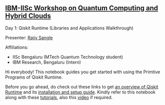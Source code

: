 ## [IBM-IISc Workshop on Quantum Computing and Hybrid Clouds](http://iihcl.iisc.ac.in/quantum_workshop_2022.html)

Day 1: Qiskit Runtime (Libraries and Applications Walkthrough)

Presenter: [Rajiv Sangle](https://www.linkedin.com/in/rajiv-sangle/)

Affiliations: 
* IISc Bengaluru (MTech Quantum Technology student)
* IBM Research, Bengaluru (Intern)

Hi everybody! This notebook guides you get started with using the Primtive Programs of Qiskit Runtime.

Before you go ahead, do check out these links to get [an overview of Qiskit Runtime][1] and its [installation and setup guide][2].
Kindly refer to this notebook along with these [tutorials][3], also this [video](https://www.youtube.com/watch?v=b9mdMye-iVk) if required.

[1]: https://quantum-computing.ibm.com/lab/docs/iql/runtime/
[2]: https://qiskit.org/documentation/partners/qiskit_ibm_runtime/getting_started.html
[3]: https://qiskit.org/documentation/partners/qiskit_ibm_runtime/tutorials.html
